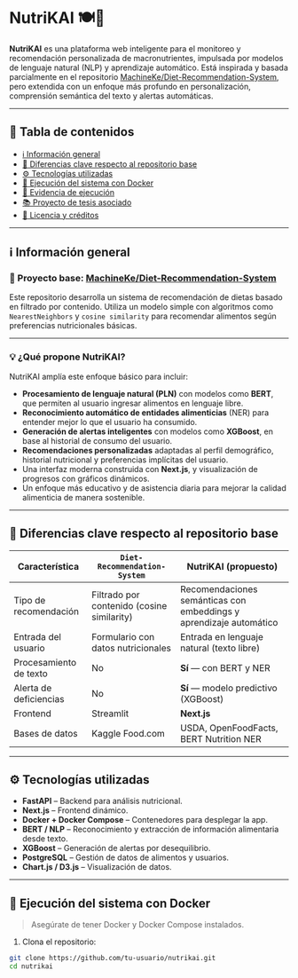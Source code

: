 # NutriKAI 🍽️🤖

**NutriKAI** es una plataforma web inteligente para el monitoreo y recomendación personalizada de macronutrientes, impulsada por modelos de lenguaje natural (NLP) y aprendizaje automático. Está inspirada y basada parcialmente en el repositorio [MachineKe/Diet-Recommendation-System](https://github.com/MachineKe/Diet-Recommendation-System), pero extendida con un enfoque más profundo en personalización, comprensión semántica del texto y alertas automáticas.

---

## 📑 Tabla de contenidos

- [ℹ️ Información general](#️-información-general)
- [📌 Diferencias clave respecto al repositorio base](#-diferencias-clave-respecto-al-repositorio-base)
- [⚙️ Tecnologías utilizadas](#️-tecnologías-utilizadas)
- [🐳 Ejecución del sistema con Docker](#-ejecución-del-sistema-con-docker)
- [📸 Evidencia de ejecución](#-evidencia-de-ejecución)
- [📚 Proyecto de tesis asociado](#-proyecto-de-tesis-asociado)
- [🪪 Licencia y créditos](#-licencia-y-créditos)

---

## ℹ️ Información general

### 📍 Proyecto base: [MachineKe/Diet-Recommendation-System](https://github.com/MachineKe/Diet-Recommendation-System)

Este repositorio desarrolla un sistema de recomendación de dietas basado en filtrado por contenido. Utiliza un modelo simple con algoritmos como `NearestNeighbors` y `cosine similarity` para recomendar alimentos según preferencias nutricionales básicas.

---

### 💡 ¿Qué propone NutriKAI?

NutriKAI amplía este enfoque básico para incluir:

- **Procesamiento de lenguaje natural (PLN)** con modelos como **BERT**, que permiten al usuario ingresar alimentos en lenguaje libre.
- **Reconocimiento automático de entidades alimenticias** (NER) para entender mejor lo que el usuario ha consumido.
- **Generación de alertas inteligentes** con modelos como **XGBoost**, en base al historial de consumo del usuario.
- **Recomendaciones personalizadas** adaptadas al perfil demográfico, historial nutricional y preferencias implícitas del usuario.
- Una interfaz moderna construida con **Next.js**, y visualización de progresos con gráficos dinámicos.
- Un enfoque más educativo y de asistencia diaria para mejorar la calidad alimenticia de manera sostenible.

---

## 📌 Diferencias clave respecto al repositorio base

| Característica                      | `Diet-Recommendation-System`                     | **NutriKAI (propuesto)**                                         |
|------------------------------------|---------------------------------------------------|------------------------------------------------------------------|
| Tipo de recomendación              | Filtrado por contenido (cosine similarity)        | Recomendaciones semánticas con embeddings y aprendizaje automático |
| Entrada del usuario                | Formulario con datos nutricionales                | Entrada en lenguaje natural (texto libre)                        |
| Procesamiento de texto             | No                                                  | **Sí** — con BERT y NER                                          |
| Alerta de deficiencias             | No                                                  | **Sí** — modelo predictivo (XGBoost)                             |
| Frontend                           | Streamlit                                           | **Next.js**                                                      |
| Bases de datos                     | Kaggle Food.com                                     | USDA, OpenFoodFacts, BERT Nutrition NER                         |

---

## ⚙️ Tecnologías utilizadas

- **FastAPI** – Backend para análisis nutricional.
- **Next.js** – Frontend dinámico.
- **Docker + Docker Compose** – Contenedores para desplegar la app.
- **BERT / NLP** – Reconocimiento y extracción de información alimentaria desde texto.
- **XGBoost** – Generación de alertas por desequilibrio.
- **PostgreSQL** – Gestión de datos de alimentos y usuarios.
- **Chart.js / D3.js** – Visualización de datos.

---

## 🐳 Ejecución del sistema con Docker

> Asegúrate de tener Docker y Docker Compose instalados.

1. Clona el repositorio:
```bash
git clone https://github.com/tu-usuario/nutrikai.git
cd nutrikai
